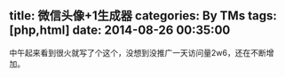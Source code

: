 title: 微信头像+1生成器
categories: By TMs
tags: [php,html]
date: 2014-08-26 00:35:00
---

中午起来看到很火就写了个这个，没想到没推广一天访问量2w6，还在不断增加。
